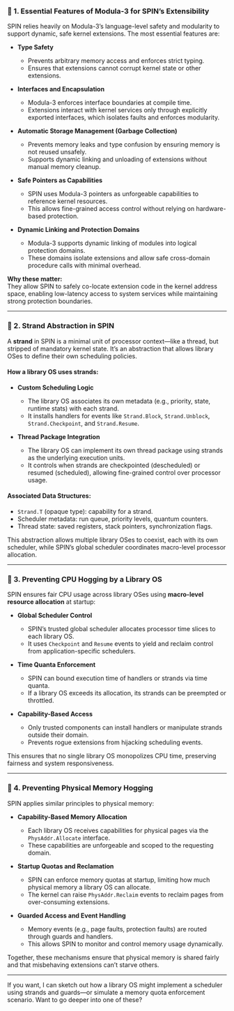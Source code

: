 ### 🧠 1. Essential Features of Modula-3 for SPIN’s Extensibility

SPIN relies heavily on Modula-3’s language-level safety and modularity to support dynamic, safe kernel extensions. The most essential features are:

- **Type Safety**  
  - Prevents arbitrary memory access and enforces strict typing.
  - Ensures that extensions cannot corrupt kernel state or other extensions.

- **Interfaces and Encapsulation**  
  - Modula-3 enforces interface boundaries at compile time.
  - Extensions interact with kernel services only through explicitly exported interfaces, which isolates faults and enforces modularity.

- **Automatic Storage Management (Garbage Collection)**  
  - Prevents memory leaks and type confusion by ensuring memory is not reused unsafely.
  - Supports dynamic linking and unloading of extensions without manual memory cleanup.

- **Safe Pointers as Capabilities**  
  - SPIN uses Modula-3 pointers as unforgeable capabilities to reference kernel resources.
  - This allows fine-grained access control without relying on hardware-based protection.

- **Dynamic Linking and Protection Domains**  
  - Modula-3 supports dynamic linking of modules into logical protection domains.
  - These domains isolate extensions and allow safe cross-domain procedure calls with minimal overhead.

**Why these matter:**  
They allow SPIN to safely co-locate extension code in the kernel address space, enabling low-latency access to system services while maintaining strong protection boundaries.

---

### 🧵 2. Strand Abstraction in SPIN

A **strand** in SPIN is a minimal unit of processor context—like a thread, but stripped of mandatory kernel state. It’s an abstraction that allows library OSes to define their own scheduling policies.

#### How a library OS uses strands:

- **Custom Scheduling Logic**  
  - The library OS associates its own metadata (e.g., priority, state, runtime stats) with each strand.
  - It installs handlers for events like `Strand.Block`, `Strand.Unblock`, `Strand.Checkpoint`, and `Strand.Resume`.

- **Thread Package Integration**  
  - The library OS can implement its own thread package using strands as the underlying execution units.
  - It controls when strands are checkpointed (descheduled) or resumed (scheduled), allowing fine-grained control over processor usage.

#### Associated Data Structures:

- `Strand.T` (opaque type): capability for a strand.
- Scheduler metadata: run queue, priority levels, quantum counters.
- Thread state: saved registers, stack pointers, synchronization flags.

This abstraction allows multiple library OSes to coexist, each with its own scheduler, while SPIN’s global scheduler coordinates macro-level processor allocation.

---

### 🚦 3. Preventing CPU Hogging by a Library OS

SPIN ensures fair CPU usage across library OSes using **macro-level resource allocation** at startup:

- **Global Scheduler Control**  
  - SPIN’s trusted global scheduler allocates processor time slices to each library OS.
  - It uses `Checkpoint` and `Resume` events to yield and reclaim control from application-specific schedulers.

- **Time Quanta Enforcement**  
  - SPIN can bound execution time of handlers or strands via time quanta.
  - If a library OS exceeds its allocation, its strands can be preempted or throttled.

- **Capability-Based Access**  
  - Only trusted components can install handlers or manipulate strands outside their domain.
  - Prevents rogue extensions from hijacking scheduling events.

This ensures that no single library OS monopolizes CPU time, preserving fairness and system responsiveness.

---

### 🧮 4. Preventing Physical Memory Hogging

SPIN applies similar principles to physical memory:

- **Capability-Based Memory Allocation**  
  - Each library OS receives capabilities for physical pages via the `PhysAddr.Allocate` interface.
  - These capabilities are unforgeable and scoped to the requesting domain.

- **Startup Quotas and Reclamation**  
  - SPIN can enforce memory quotas at startup, limiting how much physical memory a library OS can allocate.
  - The kernel can raise `PhysAddr.Reclaim` events to reclaim pages from over-consuming extensions.

- **Guarded Access and Event Handling**  
  - Memory events (e.g., page faults, protection faults) are routed through guards and handlers.
  - This allows SPIN to monitor and control memory usage dynamically.

Together, these mechanisms ensure that physical memory is shared fairly and that misbehaving extensions can’t starve others.

---

If you want, I can sketch out how a library OS might implement a scheduler using strands and guards—or simulate a memory quota enforcement scenario. Want to go deeper into one of these?
